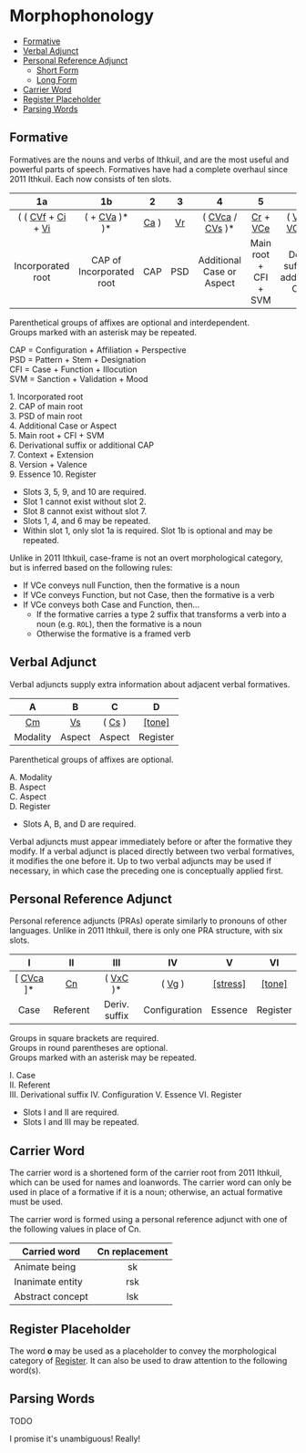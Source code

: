 # Morphophonology

* [Formative](#formative)
* [Verbal Adjunct](#verbal-adjunct)
* [Personal Reference Adjunct](#personal-reference-adjunct)
  * [Short Form](#short-form)
  * [Long Form](#long-form)
* [Carrier Word](#carrier-word)
* [Register Placeholder](#register-placeholder)
* [Parsing Words](#parsing-words)

## Formative

Formatives are the nouns and verbs of Ithkuil, and are the most useful and powerful parts of speech. Formatives have had a complete overhaul since 2011 Ithkuil. Each now consists of ten slots.

|                                  1a                                   |                    1b                     |           2           |          3          |                          4                           |                      5                      |                              6                               |           7           |             8             |                      9                      |                     10                     |
|:---------------------------------------------------------------------:|:-----------------------------------------:|:---------------------:|:-------------------:|:----------------------------------------------------:|:-------------------------------------------:|:------------------------------------------------------------:|:---------------------:|:-------------------------:|:-------------------------------------------:|:------------------------------------------:|
| ( ( [CVf](affixes.md#cvf) + [Ci](affixes.md#ci) + [Vi](affixes.md#vi) | ( + [CVa](affixes.md#cva-and-vca) )\* )\* | [Ca](affixes.md#ca) ) | [Vr](affixes.md#vr) | ( [CVca](affixes.md#cvc) / [CVs](affixes.md#cvs) )\* | [Cr](affixes.md#cr) + [VCe](affixes.md#vce) | ( [VxC](deriv_suffix.md) / [VCa](affixes.md#cva-and-vca) )\* | ( [Vt](affixes.md#vt) | ( [Cv](affixes.md#cv) ) ) | [[stress]](essence_and_register.md#essence) | [[tone]](essence_and_register.md#register) |
|                           Incorporated root                           |         CAP of Incorporated root          |          CAP          |         PSD         |              Additional Case or Aspect               |            Main root + CFI + SVM            |               Deriv. suffix or additional CAP                |  Context + Extension  |     Version + Valence     |                   Essence                   |                  Register                  |

Parenthetical groups of affixes are optional and interdependent.  
Groups marked with an asterisk may be repeated.

CAP = Configuration + Affiliation + Perspective  
PSD = Pattern + Stem + Designation  
CFI = Case + Function + Illocution  
SVM = Sanction + Validation + Mood

1\. Incorporated root  
2\. CAP of main root  
3\. PSD of main root  
4\. Additional Case or Aspect  
5\. Main root + CFI + SVM  
6\. Derivational suffix or additional CAP  
7\. Context + Extension  
8\. Version + Valence  
9\. Essence
10\. Register

* Slots 3, 5, 9, and 10 are required.
* Slot 1 cannot exist without slot 2.
* Slot 8 cannot exist without slot 7.
* Slots 1, 4, and 6 may be repeated.
* Within slot 1, only slot 1a is required. Slot 1b is optional and may be repeated.

Unlike in 2011 Ithkuil, case-frame is not an overt morphological category, but is inferred based on the following rules:

* If VCe conveys null Function, then the formative is a noun
* If VCe conveys Function, but not Case, then the formative is a verb
* If VCe conveys both Case and Function, then...
  * If the formative carries a type 2 suffix that transforms a verb into a noun (e.g. `ROL`), then the formative is a noun
  * Otherwise the formative is a framed verb

## Verbal Adjunct

Verbal adjuncts supply extra information about adjacent verbal formatives.

|          A          |             B              |               C                |                     D                      |
|:-------------------:|:--------------------------:|:------------------------------:|:------------------------------------------:|
| [Cm](affixes.md#cm) | [Vs](affixes.md#cs-and-vs) | ( [Cs](affixes.md#cs-and-vs) ) | [[tone]](essence_and_register.md#register) |
|      Modality       |           Aspect           |             Aspect             |                  Register                  |

Parenthetical groups of affixes are optional.

A. Modality  
B. Aspect  
C. Aspect  
D. Register

* Slots A, B, and D are required.

Verbal adjuncts must appear immediately before or after the formative they modify. If a verbal adjunct is placed directly between two verbal formatives, it modifies the one before it. Up to two verbal adjuncts may be used if necessary, in which case the preceding one is conceptually applied first.

## Personal Reference Adjunct

Personal reference adjuncts (PRAs) operate similarly to pronouns of other languages. Unlike in 2011 Ithkuil, there is only one PRA structure, with six slots.

|              I               |         II          |            III             |           IV            |                      V                      |                     VI                     |
|:----------------------------:|:-------------------:|:--------------------------:|:-----------------------:|:-------------------------------------------:|:------------------------------------------:|
| [ [CVca](affixes.md#cvc) ]\* | [Cn](affixes.md#cn) | ( [VxC](affixes.md#vxc) )* | ( [Vg](affixes.md#cg) ) | [[stress]](essence_and_register.md#essence) | [[tone]](essence_and_register.md#register) |
|             Case             |      Referent       |       Deriv. suffix        |      Configuration      |                   Essence                   |                  Register                  |

Groups in square brackets are required.  
Groups in round parentheses are optional.  
Groups marked with an asterisk may be repeated.

I. Case  
II. Referent  
III. Derivational suffix
IV. Configuration
V. Essence
VI. Register

* Slots I and II are required.
* Slots I and III may be repeated.

## Carrier Word

The carrier word is a shortened form of the carrier root from 2011 Ithkuil, which can be used for names and loanwords. The carrier word can only be used in place of a formative if it is a noun; otherwise, an actual formative must be used.

The carrier word is formed using a personal reference adjunct with one of the following values in place of Cn.

| Carried word     | Cn replacement |
|------------------|:--------------:|
| Animate being    |       sk       |
| Inanimate entity |      rsk       |
| Abstract concept |      lsk       |

## Register Placeholder

The word **o** may be used as a placeholder to convey the morphological category of [Register](#essence_and_register.md#register). It can also be used to draw attention to the following word(s).

## Parsing Words

TODO

I promise it's unambiguous! Really!
